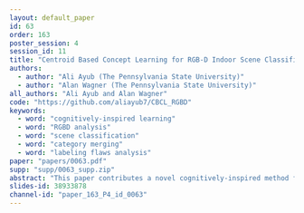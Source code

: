```yaml
---
layout: default_paper
id: 63
order: 163
poster_session: 4
session_id: 11
title: "Centroid Based Concept Learning for RGB-D Indoor Scene Classification"
authors:
  - author: "Ali Ayub (The Pennsylvania State University)"
  - author: "Alan Wagner (The Pennsylvania State University)"
all_authors: "Ali Ayub and Alan Wagner"
code: "https://github.com/aliayub7/CBCL_RGBD"
keywords:
  - word: "cognitively-inspired learning"
  - word: "RGBD analysis"
  - word: "scene classification"
  - word: "category merging"
  - word: "labeling flaws analysis"
paper: "papers/0063.pdf"
supp: "supp/0063_supp.zip"
abstract: "This paper contributes a novel cognitively-inspired method for RGB-D indoor scene classification. High intra-class variance and low inter-class variance makes indoor scene classification an extremely challenging task. To cope with this problem, we propose a clustering approach inspired by the concept learning model of the hippocampus and the neocortex, to generate clusters and centroids for different scene categories. Test images depicting different scenes are classified by using their distance to the closest centroids (concepts). Modeling of RGB-D scenes as centroids not only leads to state-of-the-art classification performance on benchmark datasets (SUN RGB-D and NYU Depth V2), but also offers a method for inspecting and interpreting the space of centroids. Inspection of the centroids generated by our approach on RGB-D datasets leads us to propose a method for merging conceptually similar categories, resulting in improved accuracy for all approaches."
slides-id: 38933878
channel-id: "paper_163_P4_id_0063"
---
```

